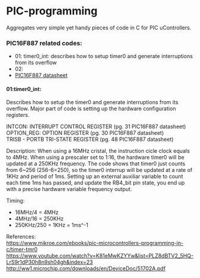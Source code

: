 # PIC-programming
Aggregates very simple yet handy pieces of code in C for PIC uControllers. 

### PIC16F887 related codes: 
- 01: timer0_int: describes how to setup timer0 and generate interruptions from its overflow 
- 02:
- [PIC16F887 datasheet](http://ww1.microchip.com/downloads/en/DeviceDoc/41291D.pdf)


#### 01:timer0_int:
   Describes how to setup the timer0 and generate interruptions from its overflow. Major part of code is setting up the hardware configuration registers.
   
   
   INTCON: INTERRUPT CONTROL REGISTER (pg. 31 PIC16F887 datasheet)    
   OPTION_REG: OPTION REGISTER (pg. 30 PIC16F887 datasheet)    
   TRISB - PORTB TRI-STATE REGISTER (pg. 48 PIC16F887 datasheet)
   
   
   Description:
   When using a 16MHz cristal, the instruction cicle clock equals to 4MHz. When using a prescaler set to 1:16, the hardware timer0 will be updated at a 250KHz frequency. The code shows that timer0 just counts from 6~256 (256-6=250), so the timer0 interrup will be updated at a rate of 1KHz and period of 1ms. Setting up an external auxiliar variable to count each time 1ms has passed, and update the RB4_bit pin state, you end up with a precise hardware variable frequency output.  
   
   Timing:     
   - 16MHz/4 = 4MHz    
   - 4MHz/16 = 250KHz    
   - 250KHz/250 = 1KHz = 1ms^-1    
   
   
   References:     
   https://www.mikroe.com/ebooks/pic-microcontrollers-programming-in-c/timer-tmr0    
   https://www.youtube.com/watch?v=K81eMwKZYYw&list=PLZ8dBTV2_5HQ-LrS9r1dP30h8n9sh04gh&index=23    
   http://ww1.microchip.com/downloads/en/DeviceDoc/51702A.pdf    
      
